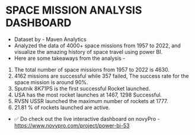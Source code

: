 # SPACE MISSION ANALYSIS DASHBOARD 

- Dataset by - Maven Analytics
- Analyzed the data of 4000+ space missions from 1957 to 2022, and visualize the amazing history of space travel using power BI. 
- Here are some takeaways from the analysis - 
1. The total number of space missions from 1957 to 2022 is 4630.
2. 4162 missions are successful while 357 failed, The success rate for the space mission is around 90%.
3. Sputnik 8K71PS is the first successful Rocket launched.
4. USA has the most rocket launches at 1467, 1298 Successful.
5. RVSN USSR launched the maximum number of rockets at 1777.
6. 21.81 % of rockets launched are active.

- ✅ Do check out the live interactive dashboard on novyPro - https://www.novypro.com/project/power-bi-53

